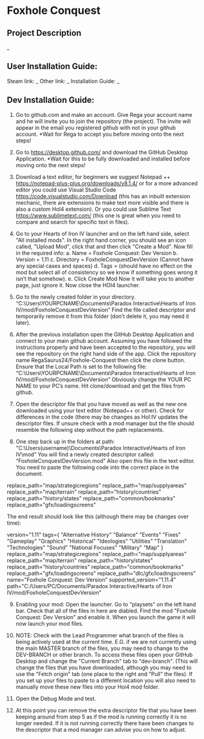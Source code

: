# Foxhole Conquest
## Project Description
_

## User Installation Guide:
Steam link: _
Other link: _
Installation Guide: _

## Dev Installation Guide:
1. Go to github.com and make an account.
Give Rega your account name and he will invite you to join the repository (the project).
The invite will appear in the email you registered github with not in your github account.
*Wait for Rega to accept you before moving onto the next steps!

2. Go to https://desktop.github.com/ and download the GitHub Desktop Application.
*Wait for this to be fully downloaded and installed before moving onto the next steps!

3. Download a text editor, for beginners we suggest Notepad ++ https://notepad-plus-plus.org/downloads/v8.1.4/ or for a more advanced editor you could use Visual Studio Code https://code.visualstudio.com/Download (this has an inbuilt extension mechanic, there are extensions to make text more visible and there is also a custom HoI4 extension). Or you could use Sublime Text https://www.sublimetext.com/ (this one is great when you need to compare and search for specific text in files).

4. Go to your Hearts of Iron IV launcher and on the left hand side, select "All installed mods". In the right hand corner, you should see an icon called, "Upload Mod", click that and then click "Create a Mod".
Now fill in the required info:
       a. Name = Foxhole Conquest: Dev Version
       b. Version = 1.11
       c. Directory = FoxholeConquestDevVersion (Cannot have any special cases and spaces)
       d. Tags = (should have no effect on the mod but select all of consistency so we know if something goes wrong it isn’t that somehow).
       e. Click Create Mod
Now it will take you to another page, just ignore it. Now close the HOI4 launcher.

5. Go to the newly created folder in your directory.
“C:\Users\YOURPCNAME\Documents\Paradox Interactive\Hearts of Iron IV/mod/FoxholeConquestDevVersion”
Find the file called descriptor and temporarily remove it from this folder (don’t delete it, you may need it later).

6. After the previous installation open the GitHub Desktop Application and connect to your main github account.
Assuming you have followed the instructions properly and have been accepted to the repository, you will see the repository on the right hand side of the app.
Click the repository name RegaSaurus24/Foxhole-Conquest then click the clone button.
Ensure that the Local Path is set to the following file: “C:\Users\YOURPCNAME\Documents\Paradox Interactive\Hearts of Iron IV/mod/FoxholeConquestDevVersion”
Obviously change the YOUR PC NAME to your PC’s name.
Hit clone/download and get the files from github.

7. Open the descriptor file that you have moved as well as the new one downloaded using your text editor (Notepad++ or other). Check for differences in the code (there may be changes as HoI:IV updates the descriptor files. If unsure check with a mod manager but the file should resemble the following step without the path replacements.

8. One step back up in the folders at path:
"C:\Users(username)\Documents\Paradox Interactive\Hearts of Iron IV\mod” 
You will find a newly created descriptor called: “FoxholeConquestDevVersion.mod”
Also open this file in the text editor.
You need to paste the following code into the correct place in the document:


replace_path="map/strategicregions"
replace_path="map/supplyareas"
replace_path="map/terrain"
replace_path="history/countries"
replace_path="history/states"
replace_path="common/bookmarks"
replace_path="gfx/loadingscreens"

The end result should look like this (although there may be changes over time):

version="1.11"
tags={
	"Alternative History"
	"Balance"
	"Events"
	"Fixes"
	"Gameplay"
	"Graphics"
	"Historical"
	"Ideologies"
	"Utilities"
	"Translation"
	"Technologies"
	"Sound"
	"National Focuses"
	"Military"
	"Map"
}
replace_path="map/strategicregions"
replace_path="map/supplyareas"
replace_path="map/terrain"
replace_path="history/states"
replace_path="history/countries"
replace_path="common/bookmarks"
replace_path="gfx/loadingscreens"
replace_path="dlc/gfx/loadingscreens"
name="Foxhole Conquest: Dev Version"
supported_version="1.11.4"
path="C:/Users/PC/Documents/Paradox Interactive/Hearts of Iron IV/mod/FoxholeConquestDevVersion"

9. Enabling your mod:
Open the launcher.
Go to "playsets" on the left hand bar.
Check that all of the files in here are diabled.
Find the mod "Foxhole Conquest: Dev Version" and enable it.
When you launch the game it will now launch your mod files.

10. NOTE: Check with the Lead Programmer what branch of the files is being actively used at the current time. E.G. if we are not currently using the main MASTER branch of the files, you may need to change to the DEV-BRANCH or other branch.
To access these files open your GitHub Desktop and change the "Current Branch" tab to "dev-branch". (This will change the files that you have downloaded, although you may need to use the "Fetch origin" tab (one place to the right and "Pull" the files).
If you set up your files to paste to a different location you will also need to manually move these new files into your Hoi4 mod folder.

11. Open the Debug Mode and test.

12. At this point you can remove the extra descriptor file that you have been keeping around from step 5 as if the mod is running correctly it is no longer needed. If it is not running correctly there have been changes to the descriptor that a mod manager can advise you on how to adjust.
